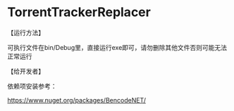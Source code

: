 # TorrentTrackerReplacer
【运行方法】

可执行文件在bin/Debug里，直接运行exe即可，请勿删除其他文件否则可能无法正常运行



【给开发者】

依赖项安装参考：

https://www.nuget.org/packages/BencodeNET/
